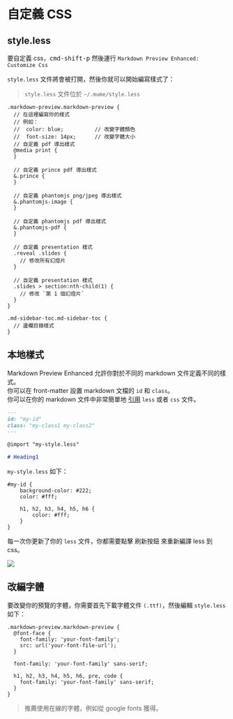 # 自定義 CSS  

## style.less

要自定義 css，<kbd>cmd-shift-p</kbd> 然後運行 `Markdown Preview Enhanced: Customize Css`  

`style.less` 文件將會被打開，然後你就可以開始編寫樣式了：  

> `style.less` 文件位於 `~/.mume/style.less`


```less
.markdown-preview.markdown-preview {
  // 在這裡編寫你的樣式
  // 例如：
  //  color: blue;          // 改變字體顏色
  //  font-size: 14px;      // 改變字體大小
  // 自定義 pdf 導出樣式
  @media print {
  }

  // 自定義 prince pdf 導出樣式
  &.prince {
  }

  // 自定義 phantomjs png/jpeg 導出樣式
  &.phantomjs-image {
  }

  // 自定義 phantomjs pdf 導出樣式
  &.phantomjs-pdf {
  }

  // 自定義 presentation 樣式
  .reveal .slides {
    // 修改所有幻燈片
  }

  // 自定義 presentation 樣式
  .slides > section:nth-child(1) {
    // 修改 `第 1 個幻燈片`
  }
}

.md-sidebar-toc.md-sidebar-toc {
  // 邊欄目錄樣式
}
```

## 本地樣式  
Markdown Preview Enhanced 允許你對於不同的 markdown 文件定義不同的樣式。    
你可以在 front-matter 設置 markdown 文檔的 `id` 和 `class`。  
你可以在你的 markdown 文件中非常簡單地 [引用](zh-tw/file-imports.md) `less` 或者 `css` 文件。  

```markdown
---
id: "my-id"
class: "my-class1 my-class2"
---

@import "my-style.less"

# Heading1
```  

`my-style.less` 如下：    

```less
#my-id {
    background-color: #222;
    color: #fff;

    h1, h2, h3, h4, h5, h6 {
        color: #fff;
    }
}
```

每一次你更新了你的 `less` 文件，你都需要點擊 刷新按鈕 來重新編譯 less 到 css。  

![](https://cloud.githubusercontent.com/assets/1908863/22716917/c7088ae0-ed5d-11e6-8db9-e1ab035a3a2b.png)

## 改編字體  
要改變你的預覽的字體，你需要首先下載字體文件 `(.ttf)`，然後編輯 `style.less` 如下：  

```less
.markdown-preview.markdown-preview {
  @font-face {
    font-family: 'your-font-family';
    src: url('your-font-file-url');
  }

  font-family: 'your-font-family' sans-serif;

  h1, h2, h3, h4, h5, h6, pre, code {
    font-family: 'your-font-family' sans-serif;
  }
}
```

> 推薦使用在線的字體，例如從 google fonts 獲得。